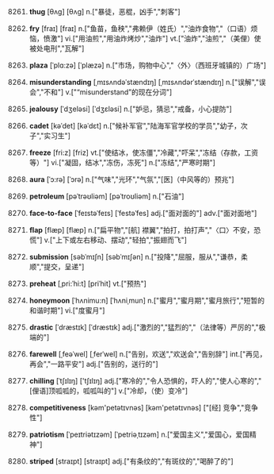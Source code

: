 8261. **thug**
[θʌg]  [θʌɡ]
n.["暴徒，恶棍，凶手","刺客"]  

8262. **fry**
[fraɪ]  [fraɪ]
n.["鱼苗，鱼秧","弗赖伊（姓氏）","油炸食物","（口语）烦恼，愤激"]  vi.["用油煎","用油炸烤炒","油炸"]  vt.["油炸","油煎","（美俚）使被处电刑","瓦解"]  

8263. **plaza**
[ˈplɑ:zə]  [ˈplæzə]
n.["市场，购物中心","〈外〉（西班牙城镇的）广场"]  

8264. **misunderstanding**
[ˌmɪsʌndəˈstændɪŋ]  [ˌmɪsʌndərˈstændɪŋ]
n.["误解","误会","不和"]  v.["“misunderstand”的现在分词"]  

8265. **jealousy**
[ˈdʒeləsi]  [ˈdʒɛləsi]
n.["妒忌，猜忌","戒备，小心提防"]  

8266. **cadet**
[kəˈdet]  [kəˈdɛt]
n.["候补军官","陆海军官学校的学员","幼子，次子","实习生"]  

8267. **freeze**
[fri:z]  [friz]
vt.["使结冰，使冻僵","冷藏","吓呆","冻结（存款，工资等）"]  vi.["凝固，结冰","冻伤，冻死"]  n.["冻结","严寒时期"]  

8268. **aura**
[ˈɔ:rə]  [ˈɔrə]
n.["气味","光环","气氛","[医]（中风等的）预兆"]  

8269. **petroleum**
[pəˈtrəʊliəm]  [pəˈtroʊliəm]
n.["石油"]  

8270. **face-to-face**
[ˈfeɪstəˈfeɪs]  [ˈfestəˈfes]
adj.["面对面的"]  adv.["面对面地"]  

8271. **flap**
[flæp]  [flæp]
n.["扁平物","[航] 襟翼","拍打，拍打声","〈口〉不安，恐慌"]  v.["上下或左右移动、摆动","轻拍","振翅而飞"]  

8272. **submission**
[səbˈmɪʃn]  [səbˈmɪʃən]
n.["投降","屈服，服从","谦恭，柔顺","提交，呈递"]  

8273. **preheat**
[ˌpri:ˈhi:t]  [priˈhit]
vt.["预热"]  

8274. **honeymoon**
[ˈhʌnimu:n]  [ˈhʌniˌmun]
n.["蜜月","蜜月期","蜜月旅行","短暂的和谐时期"]  vi.["度蜜月"]  

8275. **drastic**
[ˈdræstɪk]  [ˈdræstɪk]
adj.["激烈的","猛烈的","（法律等）严厉的","极端的"]  

8276. **farewell**
[ˌfeəˈwel]  [ˌferˈwel]
n.["告别，欢送","欢送会","告别辞"]  int.["再见，再会","一路平安"]  adj.["告别的，送行的"]  

8277. **chilling**
[ˈtʃɪlɪŋ]  ['tʃɪlɪŋ]
adj.["寒冷的","令人恐惧的，吓人的","使人心寒的","[俚语]顶呱呱的，呱呱叫的"]  v.["冷却，（使）变冷"]  

8278. **competitiveness**
[kəm'petətɪvnəs]  [kəm'petətɪvnəs]
["[经] 竞争","竞争性"]  

8279. **patriotism**
[ˈpeɪtriətɪzəm]  [ˈpetriəˌtɪzəm]
n.["爱国主义","爱国心，爱国精神"]  

8280. **striped**
[straɪpt]  [straɪpt]
adj.["有条纹的","有斑纹的","喝醉了的"]  

